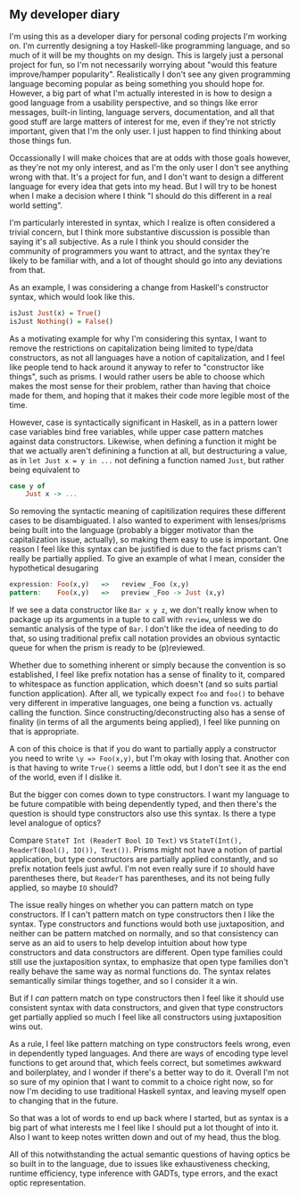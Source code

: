 ## My developer diary

I'm using this as a developer diary for personal coding projects I'm working on. I'm currently designing a toy Haskell-like programming language, and so much of it will be my thoughts on my design. This is largely just a personal project for fun, so I'm not necessarily worrying about "would this feature improve/hamper popularity". Realistically I don't see any given programming language becoming popular as being something you should hope for. However, a big part of what I'm actually interested in is how to design a good language from a usability perspective, and so things like error messages, built-in linting, language servers, documentation, and all that good stuff are large matters of interest for me, even if they're not strictly important, given that I'm the only user. I just happen to find thinking about those things fun.

Occassionally I will make choices that are at odds with those goals however, as they're not my only interest, and as I'm the only user I don't see anything wrong with that. It's a project for fun, and I don't want to design a different language for every idea that gets into my head. But I will try to be honest when I make a decision where I think "I should do this different in a real world setting".

I'm particularly interested in syntax, which I realize is often considered a trivial concern, but I think more substantive discussion is possible than saying it's all subjective. As a rule I think you should consider the community of programmers you want to attract, and the syntax they're likely to be familiar with, and a lot of thought should go into any deviations from that.

As an example, I was considering a change from Haskell's constructor syntax, which would look like this.

```haskell
isJust Just(x) = True()
isJust Nothing() = False()
```

As a motivating example for why I'm considering this syntax, I want to remove the restrictions on capitalization being limited to type/data constructors, as not all languages have a notion of capitalization, and I feel like people tend to hack around it anyway to refer to "constructor like things", such as prisms. I would rather users be able to choose which makes the most sense for their problem, rather than having that choice made for them, and hoping that it makes their code more legible most of the time.

However, case is syntactically significant in Haskell, as in a pattern lower case variables bind free variables, while upper case pattern matches against data constructors. Likewise, when defining a function it might be that we actually aren't definining a function at all, but destructuring a value, as in `let Just x = y in ...` not defining a function named `Just`, but rather being equivalent to

```haskell
case y of
    Just x -> ...
```

So removing the syntactic meaning of capitilization requires these different cases to be disambiguated. I also wanted to experiment with lenses/prisms being built into the language (probably a bigger motivator than the capitalization issue, actually), so making them easy to use is important. One reason I feel like this syntax can be justified is due to the fact prisms can't really be partially applied. To give an example of what I mean, consider the hypothetical desugaring

```haskell
expression: Foo(x,y)   =>   review _Foo (x,y)
pattern:    Foo(x,y)   =>   preview _Foo -> Just (x,y)
```

If we see a data constructor like `Bar x y z`, we don't really know when to package up its arguments in a tuple to call with `review`, unless we do semantic analysis of the type of `Bar`. I don't like the idea of needing to do that, so using traditional prefix call notation provides an obvious syntactic queue for when the prism is ready to be (p)reviewed.

Whether due to something inherent or simply because the convention is so established, I feel like prefix notation has a sense of finality to it, compared to whitespace as function application, which doesn't (and so suits partial function application). After all, we typically expect `foo` and `foo()` to behave very different in imperative languages, one being a function vs. actually calling the function. Since constructing/deconstructing also has a sense of finality (in terms of all the arguments being applied), I feel like punning on that is appropriate.

A con of this choice is that if you do want to partially apply a constructor you need to write `\y => Foo(x,y)`, but I'm okay with losing that. Another con is that having to write `True()` seems a little odd, but I don't see it as the end of the world, even if I dislike it.

But the bigger con comes down to type constructors. I want my language to be future compatible with being dependently typed, and then there's the question is should type constructors also use this syntax. Is there a type level analogue of optics?

Compare `StateT Int (ReaderT Bool IO Text)` vs `StateT(Int(), ReaderT(Bool(), IO()), Text())`. Prisms might not have a notion of partial application, but type constructors are partially applied constantly, and so prefix notation feels just awful. I'm not even really sure if `IO` should have parentheses there, but `ReaderT` has parentheses, and its not being fully applied, so maybe `IO` should?

The issue really hinges on whether you can pattern match on type constructors. If I can't pattern match on type constructors then I like the syntax. Type constructors and functions would both use juxtaposition, and neither can be pattern matched on normally, and so that consistency can serve as an aid to users to help develop intuition about how type constructors and data constructors are different. Open type families could still use the juxtaposition syntax, to emphasize that open type families don't really behave the same way as normal functions do. The syntax relates semantically similar things together, and so I consider it a win.

But if I *can* pattern match on type constructors then I feel like it should use consistent syntax with data constructors, and given that type constructors get partially applied so much I feel like all constructors using juxtaposition wins out.

As a rule, I feel like pattern matching on type constructors feels wrong, even in dependently typed languages. And there are ways of encoding type level functions to get around that, which feels correct, but sometimes awkward and boilerplatey, and I wonder if there's a better way to do it. Overall I'm not so sure of my opinion that I want to commit to a choice right now, so for now I'm deciding to use traditional Haskell syntax, and leaving myself open to changing that in the future.

So that was a lot of words to end up back where I started, but as syntax is a big part of what interests me I feel like I should put a lot thought of into it. Also I want to keep notes written down and out of my head, thus the blog.

All of this notwithstanding the actual semantic questions of having optics be so built in to the language, due to issues like exhaustiveness checking, runtime efficiency, type inference with GADTs, type errors, and the exact optic representation.
